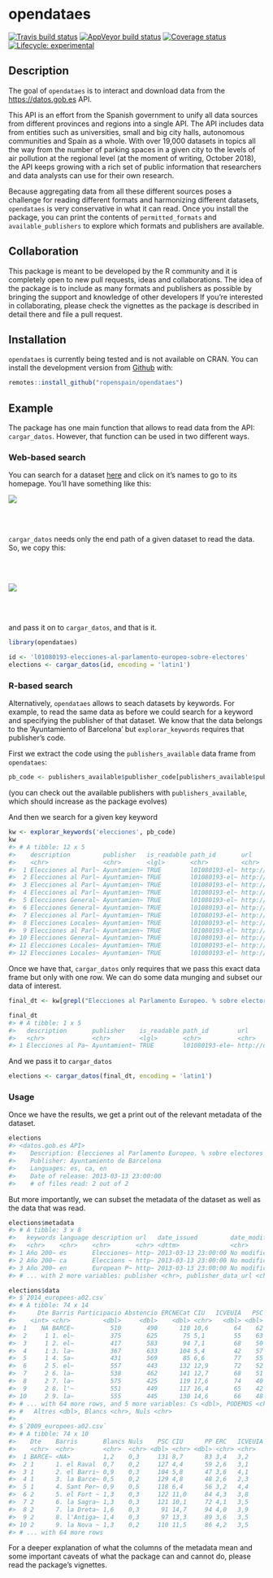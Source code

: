 
<!-- README.md is generated from README.Rmd. Please edit that file -->

# opendataes

[![Travis build
status](https://travis-ci.org/ropenspain/opendataes.svg?branch=master)](https://travis-ci.org/ropenspain/opendataes)
[![AppVeyor build
status](https://ci.appveyor.com/api/projects/status/github/ropenspain/opendataes?branch=master&svg=true)](https://ci.appveyor.com/project/ropenspain/opendataes)
[![Coverage
status](https://codecov.io/gh/ropenspain/opendataes/branch/master/graph/badge.svg)](https://codecov.io/github/ropenspain/opendataes?branch=master)
[![Lifecycle:
experimental](https://img.shields.io/badge/lifecycle-experimental-orange.svg)](https://www.tidyverse.org/lifecycle/#experimental)

## Description

The goal of `opendataes` is to interact and download data from the
<https://datos.gob.es> API.

This API is an effort from the Spanish government to unify all data
sources from different provinces and regions into a single API. The API
includes data from entities such as universities, small and big city
halls, autonomous communities and Spain as a whole. With over 19,000
datasets in topics all the way from the number of parking spaces in a
given city to the levels of air pollution at the regional level (at the
moment of writing, October 2018), the API keeps growing with a rich set
of public information that researchers and data analysts can use for
their own research.

Because aggregating data from all these different sources poses a
challenge for reading different formats and harmonizing different
datasets, `opendataes` is very conservative in what it can read. Once
you install the package, you can print the contents of
`permitted_formats` and `available_publishers` to explore which formats
and publishers are available.

## Collaboration

This package is meant to be developed by the R community and it is
completely open to new pull requests, ideas and collaborations. The idea
of the package is to include as many formats and publishers as possible
by bringing the support and knowledge of other developers If you’re
interested in collaborating, please check the vignettes as the package
is described in detail there and file a pull request.

## Installation

`opendataes` is currently being tested and is not available on CRAN. You
can install the development version from [Github](https://github.com)
with:

``` r
remotes::install_github("ropenspain/opendataes")
```

## Example

The package has one main function that allows to read data from the API:
`cargar_datos`. However, that function can be used in two different
ways.

### Web-based search

You can search for a dataset
[here](http://datos.gob.es/es/catalogo?_publisher_display_name_limit=0)
and click on it’s names to go to its homepage. You’ll have something
like this:

<img src="man/figures/datos_web.png" align="center" />

<br/> <br/>

`cargar_datos` needs only the end path of a given dataset to read the
data. So, we copy this:

<br/> <br/>

<img src="man/figures/datos_url.png" align="center"/>

<br/> <br/>

and pass it on to `cargar_datos`, and that is it.

``` r
library(opendataes)

id <- 'l01080193-elecciones-al-parlamento-europeo-sobre-electores'
elections <- cargar_datos(id, encoding = 'latin1')
```

### R-based search

Alternatively, `opendataes` allows to seach datasets by keywords. For
example, to read the same data as before we could search for a keyword
and specifying the publisher of that dataset. We know that the data
belongs to the ‘Ayuntamiento of Barcelona’ but `explorar_keywords`
requires that publisher’s code.

First we extract the code using the `publishers_available` data frame
from
`opendataes`:

``` r
pb_code <- publishers_available$publisher_code[publishers_available$publishers == 'Ayuntamiento de Barcelona']
```

(you can check out the available publishers with `publishers_available`,
which should increase as the package evolves)

And then we search for a given key keyword

``` r
kw <- explorar_keywords('elecciones', pb_code)
kw
#> # A tibble: 12 x 5
#>    description         publisher   is_readable path_id       url          
#>    <chr>               <chr>       <lgl>       <chr>         <chr>        
#>  1 Elecciones al Parl~ Ayuntamien~ TRUE        l01080193-el~ http://datos~
#>  2 Elecciones al Parl~ Ayuntamien~ TRUE        l01080193-el~ http://datos~
#>  3 Elecciones al Parl~ Ayuntamien~ TRUE        l01080193-el~ http://datos~
#>  4 Elecciones al Parl~ Ayuntamien~ TRUE        l01080193-el~ http://datos~
#>  5 Elecciones General~ Ayuntamien~ TRUE        l01080193-el~ http://datos~
#>  6 Elecciones General~ Ayuntamien~ TRUE        l01080193-el~ http://datos~
#>  7 Elecciones al Parl~ Ayuntamien~ TRUE        l01080193-el~ http://datos~
#>  8 Elecciones Locales~ Ayuntamien~ TRUE        l01080193-el~ http://datos~
#>  9 Elecciones al Parl~ Ayuntamien~ TRUE        l01080193-el~ http://datos~
#> 10 Elecciones General~ Ayuntamien~ TRUE        l01080193-el~ http://datos~
#> 11 Elecciones Locales~ Ayuntamien~ TRUE        l01080193-el~ http://datos~
#> 12 Elecciones Locales~ Ayuntamien~ TRUE        l01080193-el~ http://datos~
```

Once we have that, `cargar_datos` only requires that we pass this exact
data frame but only with one row. We can do some data munging and subset
our data of
interest.

``` r
final_dt <- kw[grepl("Elecciones al Parlamento Europeo. % sobre electores", kw$description), ]

final_dt
#> # A tibble: 1 x 5
#>   description       publisher    is_readable path_id        url           
#>   <chr>             <chr>        <lgl>       <chr>          <chr>         
#> 1 Elecciones al Pa~ Ayuntamient~ TRUE        l01080193-ele~ http://datos.~
```

And we pass it to `cargar_datos`

``` r
elections <- cargar_datos(final_dt, encoding = 'latin1')
```

### Usage

Once we have the results, we get a print out of the relevant metadata of
the dataset.

``` r
elections
#> <datos.gob.es API>
#>    Description: Elecciones al Parlamento Europeo. % sobre electores
#>    Publisher: Ayuntamiento de Barcelona
#>    Languages: es, ca, en
#>    Date of release: 2013-03-13 23:00:00
#>    # of files read: 2 out of 2
```

But more importantly, we can subset the metadata of the dataset as well
as the data that was read.

``` r
elections$metadata
#> # A tibble: 3 x 8
#>   keywords language description url   date_issued         date_modified
#>   <chr>    <chr>    <chr>       <chr> <dttm>              <chr>        
#> 1 Año 200~ es       Elecciones~ http~ 2013-03-13 23:00:00 No modificat~
#> 2 Año 200~ ca       Eleccions ~ http~ 2013-03-13 23:00:00 No modificat~
#> 3 Año 200~ en       European P~ http~ 2013-03-13 23:00:00 No modificat~
#> # ... with 2 more variables: publisher <chr>, publisher_data_url <chr>
```

``` r
elections$data
#> $`2014_europees-a02.csv`
#> # A tibble: 74 x 14
#>      Dte Barris Participacio Abstencio ERCNECat CIU   ICVEUIA   PSC    PP
#>    <int> <chr>         <dbl>     <dbl>    <dbl> <chr>   <dbl> <dbl> <dbl>
#>  1    NA BARCE~          510       490      110 10,6       64    62    61
#>  2     1 1. el~          375       625       75 5,1        55    63    41
#>  3     1 2. el~          417       583       94 7,1        68    50    36
#>  4     1 3. la~          367       633      104 5,4        42    57    33
#>  5     1 4. Sa~          431       569       85 6,6        77    55    41
#>  6     2 5. el~          557       443      132 12,9       72    52    59
#>  7     2 6. la~          538       462      141 12,7       68    51    52
#>  8     2 7. la~          575       425      119 17,6       74    40    65
#>  9     2 8. l'~          551       449      117 16,4       65    42    61
#> 10     2 9. la~          555       445      130 14,6       66    48    60
#> # ... with 64 more rows, and 5 more variables: Cs <dbl>, PODEMOS <chr>,
#> #   Altres <dbl>, Blancs <chr>, Nuls <chr>
#> 
#> $`2009_europees-a02.csv`
#> # A tibble: 74 x 10
#>    Dte    Barris       Blancs Nuls    PSC CIU      PP ERC   ICVEUIA Altres
#>    <chr>  <chr>        <chr>  <chr> <dbl> <chr> <dbl> <chr> <chr>   <chr> 
#>  1 BARCE~ <NA>         1,2    0,3     131 8,7      83 3,4   3,2     2,4   
#>  2 1      1. el Raval  0,7    0,2     127 4,4      59 2,6   3,1     2,4   
#>  3 1      2. el Barri~ 0,9    0,3     104 5,8      47 3,6   4,1     2,9   
#>  4 1      3. la Barce~ 0,5    0,2     129 4,8      48 2,6   2,3     1,7   
#>  5 1      4. Sant Per~ 0,9    0,5     118 6,4      56 3,2   4,4     2,8   
#>  6 2      5. el Fort ~ 1,3    0,3     122 11,0     84 4,3   3,8     2,7   
#>  7 2      6. la Sagra~ 1,3    0,3     121 10,1     72 4,1   3,5     2,2   
#>  8 2      7. la Dreta~ 1,6    0,3      91 14,7     94 4,0   3,9     3,1   
#>  9 2      8. l'Antiga~ 1,4    0,3      97 13,3     89 3,6   3,5     2,7   
#> 10 2      9. la Nova ~ 1,3    0,2     110 11,5     86 4,2   3,5     2,4   
#> # ... with 64 more rows
```

For a deeper explanation of what the columns of the metadata mean and
some important caveats of what the package can and cannot do, please
read the package’s vignettes.
